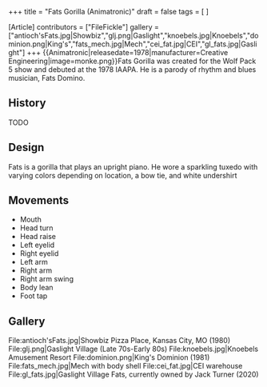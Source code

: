 +++
title = "Fats Gorilla (Animatronic)"
draft = false
tags = [ ]

[Article]
contributors = ["FileFickle"]
gallery = ["antioch'sFats.jpg|Showbiz","glj.png|Gaslight","knoebels.jpg|Knoebels","dominion.png|King's","fats_mech.jpg|Mech","cei_fat.jpg|CEI","gl_fats.jpg|Gaslight"]
+++
{{Animatronic|releasedate=1978|manufacturer=Creative Engineering|image=monke.png}}Fats Gorilla was created for the Wolf Pack 5 show and debuted at the 1978 IAAPA. He is a parody of rhythm and blues musician, Fats Domino.

## History ##
TODO

## Design ##
Fats is a gorilla that plays an upright piano. He wore a sparkling tuxedo with varying colors depending on location, a bow tie, and white undershirt

## Movements ##

* Mouth
* Head turn
* Head raise
* Left eyelid
* Right eyelid
* Left arm
* Right arm
* Right arm swing
* Body lean
* Foot tap

## Gallery ##
<gallery>
File:antioch'sFats.jpg|Showbiz Pizza Place, Kansas City, MO (1980)
File:glj.png|Gaslight Village (Late 70s-Early 80s)
File:knoebels.jpg|Knoebels Amusement Resort
File:dominion.png|King's Dominion (1981)
File:fats_mech.jpg|Mech with body shell
File:cei_fat.jpg|CEI warehouse
File:gl_fats.jpg|Gaslight Village Fats, currently owned by Jack Turner (2020)
</gallery>